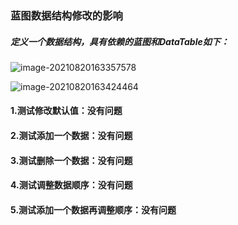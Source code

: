 ### 蓝图数据结构修改的影响

##### 定义一个数据结构，具有依赖的蓝图和DataTable如下：

![image-20210820163357578](https://xiaoyao-picture.oss-cn-shanghai.aliyuncs.com/img/image-20210820163357578.png)

![image-20210820163424464](https://xiaoyao-picture.oss-cn-shanghai.aliyuncs.com/img/image-20210820163424464.png)

#### 1.测试修改默认值：没有问题

#### 2.测试添加一个数据：没有问题

#### 3.测试删除一个数据：没有问题

#### 4.测试调整数据顺序：没有问题

#### 5.测试添加一个数据再调整顺序：没有问题

